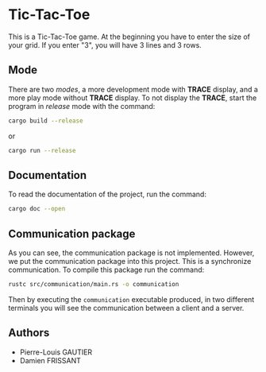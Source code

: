 # Tic-Tac-Toe

This is a Tic-Tac-Toe game.
At the beginning you have to enter the size of your grid. If you enter "3", you will have 3 lines and 3 rows.

## Mode

There are two _modes_, a more development mode with __TRACE__ display, and a more play mode without __TRACE__ display.
To not display the __TRACE__, start the program in _release_ mode with the command:

```bash
cargo build --release
```

or

```bash
cargo run --release
```

## Documentation

To read the documentation of the project, run the command:

```bash
cargo doc --open
```

## Communication package

As you can see, the communication package is not implemented.
However, we put the communication package into this project. This is a synchronize communication. To compile this package run the command:

```bash
rustc src/communication/main.rs -o communication
```

Then by executing the `communication` executable produced, in two different terminals you will see the communication between a client and a server.

## Authors

- Pierre-Louis GAUTIER
- Damien FRISSANT
